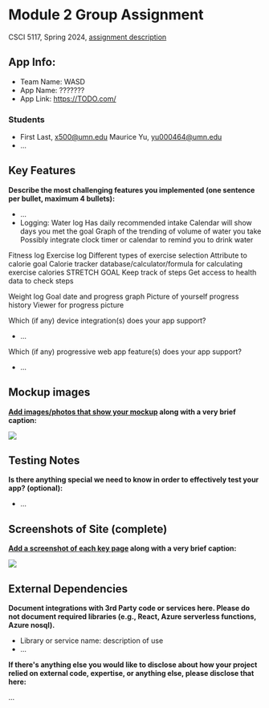 # Module 2 Group Assignment

CSCI 5117, Spring 2024, [assignment description](https://canvas.umn.edu/courses/413159/pages/project-2)

## App Info:

* Team Name: WASD
* App Name: ???????
* App Link: <https://TODO.com/>

### Students

* First Last, x500@umn.edu
Maurice Yu, yu000464@umn.edu
* ...


## Key Features

**Describe the most challenging features you implemented
(one sentence per bullet, maximum 4 bullets):**

* ...
* Logging:
Water log
Has daily recommended intake
Calendar will show days you met the goal
Graph of the trending of volume of water you take
Possibly integrate clock timer or calendar to remind you to drink water


Fitness log
Exercise log
Different types of exercise selection
Attribute to calorie goal
Calorie tracker	
database/calculator/formula for calculating exercise calories 
STRETCH GOAL
Keep track of steps
Get access to health data to check steps


Weight log
Goal date and progress graph
Picture of yourself progress history
Viewer for progress picture






Which (if any) device integration(s) does your app support?

* ...

Which (if any) progressive web app feature(s) does your app support?

* ...



## Mockup images

**[Add images/photos that show your mockup](https://stackoverflow.com/questions/10189356/how-to-add-screenshot-to-readmes-in-github-repository) along with a very brief caption:**

![](https://media.giphy.com/media/26ufnwz3wDUli7GU0/giphy.gif)


## Testing Notes

**Is there anything special we need to know in order to effectively test your app? (optional):**

* ...



## Screenshots of Site (complete)

**[Add a screenshot of each key page](https://stackoverflow.com/questions/10189356/how-to-add-screenshot-to-readmes-in-github-repository)
along with a very brief caption:**

![](https://media.giphy.com/media/o0vwzuFwCGAFO/giphy.gif)



## External Dependencies

**Document integrations with 3rd Party code or services here.
Please do not document required libraries (e.g., React, Azure serverless functions, Azure nosql).**

* Library or service name: description of use
* ...

**If there's anything else you would like to disclose about how your project
relied on external code, expertise, or anything else, please disclose that
here:**

...
